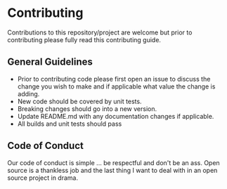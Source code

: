 # Contributing

Contributions to this repository/project are welcome but prior to contributing please fully read this contributing guide. 

## General Guidelines

* Prior to contributing code please first open an issue to discuss the change you wish to make and if applicable what value the change is adding.
* New code should be covered by unit tests.
* Breaking changes should go into a new version.
* Update README.md with any documentation changes if applicable.
* All builds and unit tests should pass

## Code of Conduct

Our code of conduct is simple ... be respectful and don't be an ass. Open source is a thankless job and the last thing I want to deal with in an open source project in drama. 